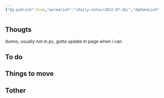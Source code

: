 ```yaml
---
{"dg-publish":true,"permalink":"/daily-notes/2022-07-26/","dgHomeLink":true,"dgPassFrontmatter":false}
---
```


## Thougts

dunno, usually not in pc, gotta update m page when i can


## To do



## Things to move



## Tother



